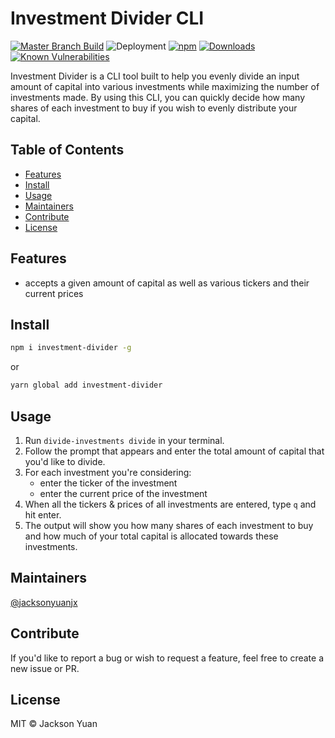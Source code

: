 # Investment Divider CLI
[![Master Branch Build](https://github.com/jacksonyuanjx/InvestmentDivider/workflows/Checks/badge.svg)](https://github.com/jacksonyuanjx/InvestmentDivider/actions)
![Deployment](https://github.com/jacksonyuanjx/InvestmentDivider/workflows/Deployment/badge.svg)
[![npm](https://img.shields.io/npm/v/investment-divider.svg)](https://www.npmjs.com/package/investment-divider)
[![Downloads](https://img.shields.io/npm/dt/investment-divider.svg)](https://www.npmjs.com/package/investment-divider)
[![Known Vulnerabilities](https://snyk.io/test/github/jacksonyuanjx/InvestmentDivider/badge.svg?targetFile=package.json)](https://snyk.io/test/github/jacksonyuanjx/InvestmentDivider?targetFile=package.json)

Investment Divider is a CLI tool built to help you evenly divide an input amount of capital into various investments while maximizing the number of investments made. By using this CLI, you can quickly decide how many shares of each investment to buy if you wish to evenly distribute your capital.


## Table of Contents

- [Features](#features)
- [Install](#install)
- [Usage](#usage)
- [Maintainers](#maintainers)
- [Contribute](#contribute)
- [License](#license)

## Features
* accepts a given amount of capital as well as various tickers and their current prices

## Install
```bash
npm i investment-divider -g
```
or
```bash
yarn global add investment-divider
```

## Usage
1. Run `divide-investments divide` in your terminal.
2. Follow the prompt that appears and enter the total amount of capital that you'd like to divide.
3. For each investment you're considering:
    * enter the ticker of the investment
    * enter the current price of the investment
4. When all the tickers & prices of all investments are entered, type `q` and hit enter.
5. The output will show you how many shares of each investment to buy and how much of your total capital is allocated towards these investments.

## Maintainers
[@jacksonyuanjx](https://github.com/jacksonyuanjx)

## Contribute
If you'd like to report a bug or wish to request a feature, feel free to create a new issue or PR.

## License
MIT © Jackson Yuan
